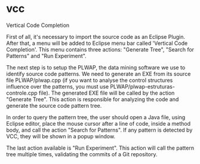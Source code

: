 # vcc
Vertical Code Completion

First of all, it's necessary to import the source code as an Eclipse Plugin. After that, a menu will be added to Eclipse menu bar called 'Vertical Code Completion'. This menu contains three actions: "Generate Tree",  "Search for Patterns" and "Run Experiment".

The next step is to setup the PLWAP, the data mining software we use to identify source code patterns. We need to generate an EXE from its source file PLWAP/plwap.cpp (if you want to analyse the control structures influence over the patterns, you must use PLWAP/plwap-estruturas-controle.cpp file). The generated EXE file will be called by the action "Generate Tree". This action is responsible for analyzing the code and generate the source code pattern tree.

In order to query the pattern tree, the user should open a Java file, using Eclipse editor, place the mouse cursor after a line of code, inside a method body, and call the action "Search for Patterns". If any pattern is detected by VCC, they will be shown in a popup window.

The last action available is "Run Experiment". This action will call the pattern tree multiple times, validating the commits of a Git repository.


